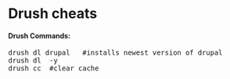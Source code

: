 Drush cheats
============

<h4>Drush Commands:</h4>
<pre>
drush dl drupal   #installs newest version of drupal
drush dl <module> -y 
drush cc  #clear cache
</pre
